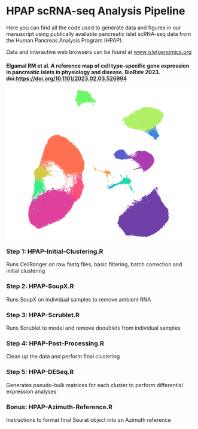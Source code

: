 # HPAP scRNA-seq Analysis Pipeline
Here you can find all the code used to generate data and figures in our manuscript using publically available pancreatic islet scRNA-seq data from the Human Pancreas Analysis Program (HPAP).

Data and interactive web browsers can be found at www.isletgenomics.org

#### Elgamal RM et al. A reference map of cell type-specific gene expression in pancreatic islets in physiology and disease. BioRxiv 2023. doi:https://doi.org/10.1101/2023.02.03.526994

<img src="https://github.com/Gaulton-Lab/HPAP-scRNA-seq/blob/56e78b18ccdc319b3d6767568526fe2e7bacf6f0/Images/CellxGene_UMAP.png" width="500" height="400" />

### Step 1: HPAP-Initial-Clustering.R 
Runs CellRanger on raw fastq files, basic filtering, batch correction and initial clustering

### Step 2: HPAP-SoupX.R 
Runs SoupX on individual samples to remove ambient RNA

### Step 3: HPAP-Scrublet.R 
Runs Scrublet to model and remove dooublets from individual samples

### Step 4: HPAP-Post-Processing.R 
Clean up the data and perform final clustering

### Step 5: HPAP-DESeq.R 
Generates pseudo-bulk matrices for each cluster to perform differential expression analyses

### Bonus: HPAP-Azimuth-Reference.R 
Instructions to format final Seurat object into an Azimuth reference
